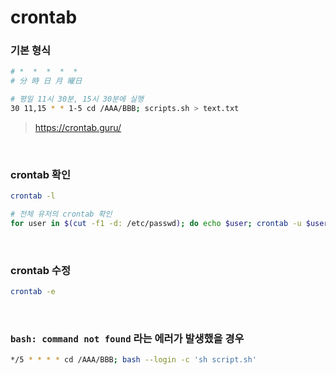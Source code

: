 crontab
===

### 기본 형식
```sh
# *  *  *  *  *
# 分 時 日 月 曜日

# 평일 11시 30분, 15시 30분에 실행
30 11,15 * * 1-5 cd /AAA/BBB; scripts.sh > text.txt
```
>https://crontab.guru/

<br>

### crontab 확인
```sh
crontab -l

# 전체 유저의 crontab 확인
for user in $(cut -f1 -d: /etc/passwd); do echo $user; crontab -u $user -l; done
```

<br>

### crontab 수정
```sh
crontab -e
```

<br>

### `bash: command not found` 라는 에러가 발생했을 경우
```sh
*/5 * * * * cd /AAA/BBB; bash --login -c 'sh script.sh'
```
